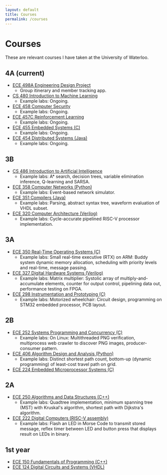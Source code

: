 ```yaml
---
layout: default
title: Courses
permalink: /courses
---
```

# Courses

These are relevant courses I have taken at the University of Waterloo.

## 4A (current)

* [ECE 498A Engineering Design Project](https://ugradcalendar.uwaterloo.ca/courses/ECE/498A)
    * Group itinerary and member tracking app.
* [CS 480 Introduction to Machine Learning](https://ugradcalendar.uwaterloo.ca/courses/CS/480)
    * Example labs: Ongoing.
* [ECE 458 Computer Security](https://ugradcalendar.uwaterloo.ca/courses/ECE/458)
    * Example labs: Ongoing.
* [ECE 457C Reinforcement Learning](https://ugradcalendar.uwaterloo.ca/courses/ECE/457C)
    * Example labs: Ongoing.
* [ECE 455 Embedded Systems (C)](https://ugradcalendar.uwaterloo.ca/courses/ECE/455)
    * Example labs: Ongoing.
* [ECE 454 Distributed Systems (Java)](https://ugradcalendar.uwaterloo.ca/courses/ECE/454)
    * Example labs: Ongoing.

## 3B

* [CS 486 Introduction to Artificial Intelligence](https://ugradcalendar.uwaterloo.ca/courses/CS/486)
    * Example labs: A* search, decision trees, variable elimination inference, Q-learning and SARSA.
* [ECE 358 Computer Networks (Python)](https://ugradcalendar.uwaterloo.ca/courses/ECE/358)
    * Example labs: Event-based network simulator.
* [ECE 351 Compilers (Java)](https://ugradcalendar.uwaterloo.ca/courses/ECE/351)
    * Example labs: Parsing, abstract syntax tree, waveform evaluation of VHDL subset.
* [ECE 320 Computer Architecture (Verilog)](https://ugradcalendar.uwaterloo.ca/courses/ECE/320)
    * Example labs: Cycle-accurate pipelined RISC-V processor implementation.

## 3A

* [ECE 350 Real-Time Operating Systems (C)](https://ugradcalendar.uwaterloo.ca/courses/ECE/350)
    * Example labs: Small real-time executive (RTX) on ARM: Buddy system dynamic memory allocation, scheduling with priority levels and real-time, message passing.
* [ECE 327 Digital Hardware Systems (Verilog)](https://ugradcalendar.uwaterloo.ca/courses/ECE/327)
    * Example labs: Matrix multiplier: Systolic array of multiply-and-accumulate elements, counter for output control, pipelining data out, performance testing on FPGA.
* [ECE 298 Instrumentation and Prototyping (C)](https://ugradcalendar.uwaterloo.ca/courses/ECE/298)
    * Example labs: Motorized wheelchair: Circuit design, programming on STM32 embedded processor, PCB layout.

## 2B

* [ECE 252 Systems Programming and Concurrency (C)](https://ugradcalendar.uwaterloo.ca/courses/ECE/252)
    * Example labs: On Linux: Multithreaded PNG verification, multiprocess web crawler to discover PNG images, producer-consumer pattern.
* [ECE 406 Algorithm Design and Analysis (Python)](https://ugradcalendar.uwaterloo.ca/courses/ECE/406)
    * Example labs: Distinct shortest path count, bottom-up (dynamic programming) of least-cost travel path on grid.
* [ECE 224 Embedded Microprocessor Systems (C)](https://ugradcalendar.uwaterloo.ca/courses/ECE/224)

## 2A

* [ECE 250 Algorithms and Data Structures (C++)](https://ugradcalendar.uwaterloo.ca/courses/ECE/250)
    * Example labs: Quadtree implementation, minimum spanning tree (MST) with Kruskal's algorithm, shortest path with Dijkstra's algorithm.
* [ECE 222 Digital Computers (RISC-V assembly)](https://ugradcalendar.uwaterloo.ca/courses/ECE/222)
    * Example labs: Flash an LED in Morse Code to transmit stored message, reflex timer between LED and button press that displays result on LEDs in binary.

## 1st year

* [ECE 150 Fundamentals of Programming (C++)](https://ugradcalendar.uwaterloo.ca/courses/ECE/150)
* [ECE 124 Digital Circuits and Systems (VHDL)](https://ugradcalendar.uwaterloo.ca/courses/ECE/124)
